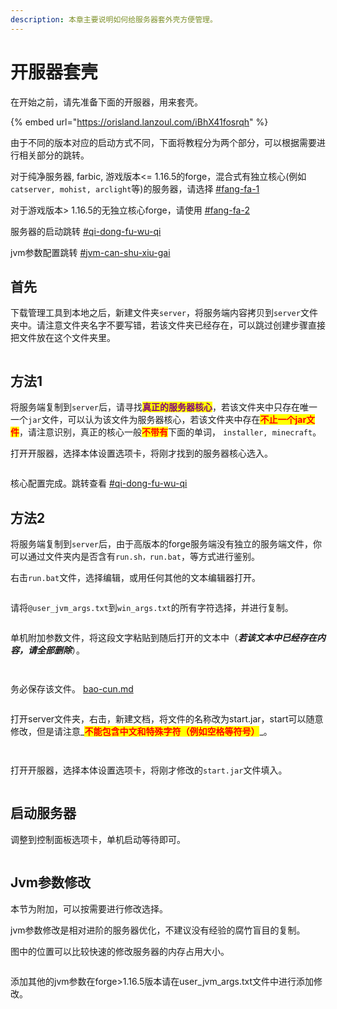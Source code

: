 ```yaml
---
description: 本章主要说明如何给服务器套外壳方便管理。
---
```


# 开服器套壳

在开始之前，请先准备下面的开服器，用来套壳。

{% embed url="https://orisland.lanzoul.com/iBhX41fosrqh" %}

由于不同的版本对应的启动方式不同，下面将教程分为两个部分，可以根据需要进行相关部分的跳转。

对于纯净服务器, farbic, 游戏版本<= 1.16.5的forge，混合式有独立核心(例如 `catserver, mohist, arclight`等)的服务器，请选择 [#fang-fa-1](kai-fu-qi-tao-ke.md#fang-fa-1 "mention")

对于游戏版本> 1.16.5的无独立核心forge，请使用 [#fang-fa-2](kai-fu-qi-tao-ke.md#fang-fa-2 "mention")

服务器的启动跳转 [#qi-dong-fu-wu-qi](kai-fu-qi-tao-ke.md#qi-dong-fu-wu-qi "mention")

jvm参数配置跳转 [#jvm-can-shu-xiu-gai](kai-fu-qi-tao-ke.md#jvm-can-shu-xiu-gai "mention")

## 首先

下载管理工具到本地之后，新建文件夹`server`，将服务端内容拷贝到`server`文件夹中。请注意文件夹名字不要写错，若该文件夹已经存在，可以跳过创建步骤直接把文件放在这个文件夹里。

<figure><img src="../../../.gitbook/assets/explorer_E47c7cAWrl.png" alt=""><figcaption></figcaption></figure>

## 方法1

将服务端复制到`server`后，请寻找<mark style="color:purple;">**真正的服务器核心**</mark>，若该文件夹中只存在唯一一个`jar`文件，可以认为该文件为服务器核心，若该文件夹中存在<mark style="color:red;">**不止一个jar文件**</mark>，请注意识别，真正的核心一般<mark style="color:red;">**不带有**</mark>下面的单词， `installer, minecraft`。

打开开服器，选择本体设置选项卡，将刚才找到的服务器核心选入。

<figure><img src="../../../.gitbook/assets/服务器管理_nnDo0SSdzH.png" alt=""><figcaption></figcaption></figure>

核心配置完成。跳转查看 [#qi-dong-fu-wu-qi](kai-fu-qi-tao-ke.md#qi-dong-fu-wu-qi "mention")

## 方法2

将服务端复制到`server`后，由于高版本的forge服务端没有独立的服务端文件，你可以通过文件夹内是否含有`run.sh，run.bat`，等方式进行鉴别。

&#x20;右击`run.bat`文件，选择编辑，或用任何其他的文本编辑器打开。

<figure><img src="../../../.gitbook/assets/explorer_FrGDUjnHwu.png" alt=""><figcaption></figcaption></figure>

请将`@user_jvm_args.txt`到`win_args.txt`的所有字符选择，并进行复制。

<figure><img src="../../../.gitbook/assets/Notepad_NpRrg69PXg.png" alt=""><figcaption></figcaption></figure>

单机附加参数文件，将这段文字粘贴到随后打开的文本中（_**若该文本中已经存在内容，请全部删除**_）。

<figure><img src="../../../.gitbook/assets/服务器管理_qbkAUCIO77.png" alt=""><figcaption></figcaption></figure>

<figure><img src="../../../.gitbook/assets/服务器管理_G7d7MfFQeN.png" alt=""><figcaption></figcaption></figure>

务必保存该文件。 [bao-cun.md](../../steam-ping-tai/qi-ri-sha-7-days-to-die/xi-jie-tiao-zheng/bao-cun.md "mention")

<figure><img src="../../../.gitbook/assets/Notepad_adyWyGTOCU.png" alt=""><figcaption></figcaption></figure>

打开server文件夹，右击，新建文档，将文件的名称改为start.jar，start可以随意修改，但是请注意_<mark style="color:red;">**不能包含中文和特殊字符（例如空格等符号）**</mark>_。

<figure><img src="../../../.gitbook/assets/explorer_7aBhRZhEkb.png" alt=""><figcaption></figcaption></figure>

<figure><img src="../../../.gitbook/assets/explorer_5ninupt2bs.png" alt=""><figcaption></figcaption></figure>

打开开服器，选择本体设置选项卡，将刚才修改的`start.jar`文件填入。

<figure><img src="../../../.gitbook/assets/服务器管理_bGKfVeitWt.png" alt=""><figcaption></figcaption></figure>

## 启动服务器

调整到控制面板选项卡，单机启动等待即可。

<figure><img src="../../../.gitbook/assets/服务器管理_qAfeaw74KQ.png" alt=""><figcaption></figcaption></figure>

## Jvm参数修改

本节为附加，可以按需要进行修改选择。

jvm参数修改是相对进阶的服务器优化，不建议没有经验的腐竹盲目的复制。

图中的位置可以比较快速的修改服务器的内存占用大小。

<figure><img src="../../../.gitbook/assets/服务器管理_FC90QdA3mE.png" alt=""><figcaption></figcaption></figure>

添加其他的jvm参数在forge>1.16.5版本请在user\_jvm\_args.txt文件中进行添加修改。

<figure><img src="../../../.gitbook/assets/explorer_SEtX6VngOe.png" alt=""><figcaption></figcaption></figure>
